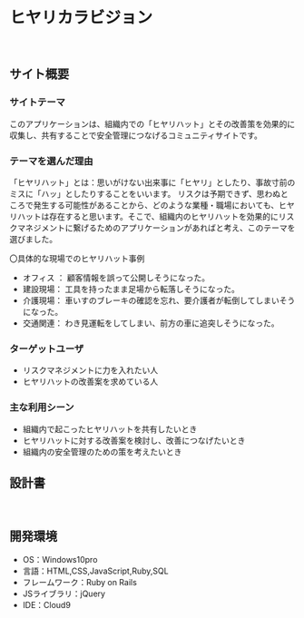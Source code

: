 # ヒヤリカラビジョン
​
## サイト概要
### サイトテーマ
このアプリケーションは、組織内での「ヒヤリハット」とその改善策を効果的に収集し、共有することで安全管理につなげるコミュニティサイトです。

### テーマを選んだ理由
「ヒヤリハット」とは：思いがけない出来事に「ヒヤリ」としたり、事故寸前のミスに「ハッ」としたりすることをいいます。
リスクは予期できず、思わぬところで発生する可能性があることから、どのような業種・職場においても、ヒヤリハットは存在すると思います。そこで、組織内のヒヤリハットを効果的にリスクマネジメントに繋げるためのアプリケーションがあればと考え、このテーマを選びました。

〇具体的な現場でのヒヤリハット事例
- オフィス ：
顧客情報を誤って公開しそうになった。
- 建設現場：
工具を持ったまま足場から転落しそうになった。
- 介護現場：
車いすのブレーキの確認を忘れ、要介護者が転倒してしまいそうになった。
- 交通関連：
わき見運転をしてしまい、前方の車に追突しそうになった。

### ターゲットユーザ
- ​リスクマネジメントに力を入れたい人
- ヒヤリハットの改善案を求めている人

### 主な利用シーン
- 組織内で起こったヒヤリハットを共有したいとき
- ヒヤリハットに対する改善案を検討し、改善につなげたいとき
- 組織内の安全管理のための策を考えたいとき
​
## 設計書
​
## 開発環境
- OS：Windows10pro
- 言語：HTML,CSS,JavaScript,Ruby,SQL
- フレームワーク：Ruby on Rails
- JSライブラリ：jQuery
- IDE：Cloud9